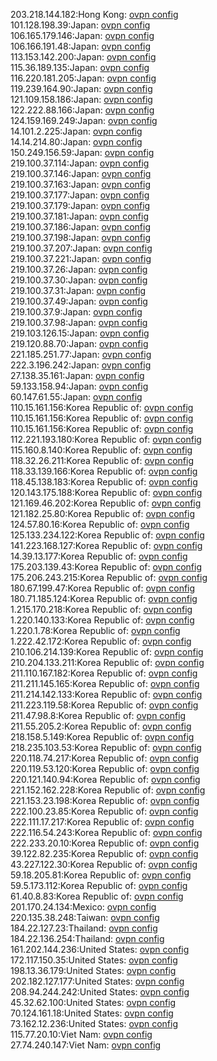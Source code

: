 203.218.144.182:Hong Kong: [ovpn config](vpn/203_218_144_182.ovpn)  
101.128.198.39:Japan: [ovpn config](vpn/101_128_198_39.ovpn)  
106.165.179.146:Japan: [ovpn config](vpn/106_165_179_146.ovpn)  
106.166.191.48:Japan: [ovpn config](vpn/106_166_191_48.ovpn)  
113.153.142.200:Japan: [ovpn config](vpn/113_153_142_200.ovpn)  
115.36.189.135:Japan: [ovpn config](vpn/115_36_189_135.ovpn)  
116.220.181.205:Japan: [ovpn config](vpn/116_220_181_205.ovpn)  
119.239.164.90:Japan: [ovpn config](vpn/119_239_164_90.ovpn)  
121.109.158.186:Japan: [ovpn config](vpn/121_109_158_186.ovpn)  
122.222.88.166:Japan: [ovpn config](vpn/122_222_88_166.ovpn)  
124.159.169.249:Japan: [ovpn config](vpn/124_159_169_249.ovpn)  
14.101.2.225:Japan: [ovpn config](vpn/14_101_2_225.ovpn)  
14.14.214.80:Japan: [ovpn config](vpn/14_14_214_80.ovpn)  
150.249.156.59:Japan: [ovpn config](vpn/150_249_156_59.ovpn)  
219.100.37.114:Japan: [ovpn config](vpn/219_100_37_114.ovpn)  
219.100.37.146:Japan: [ovpn config](vpn/219_100_37_146.ovpn)  
219.100.37.163:Japan: [ovpn config](vpn/219_100_37_163.ovpn)  
219.100.37.177:Japan: [ovpn config](vpn/219_100_37_177.ovpn)  
219.100.37.179:Japan: [ovpn config](vpn/219_100_37_179.ovpn)  
219.100.37.181:Japan: [ovpn config](vpn/219_100_37_181.ovpn)  
219.100.37.186:Japan: [ovpn config](vpn/219_100_37_186.ovpn)  
219.100.37.198:Japan: [ovpn config](vpn/219_100_37_198.ovpn)  
219.100.37.207:Japan: [ovpn config](vpn/219_100_37_207.ovpn)  
219.100.37.221:Japan: [ovpn config](vpn/219_100_37_221.ovpn)  
219.100.37.26:Japan: [ovpn config](vpn/219_100_37_26.ovpn)  
219.100.37.30:Japan: [ovpn config](vpn/219_100_37_30.ovpn)  
219.100.37.31:Japan: [ovpn config](vpn/219_100_37_31.ovpn)  
219.100.37.49:Japan: [ovpn config](vpn/219_100_37_49.ovpn)  
219.100.37.9:Japan: [ovpn config](vpn/219_100_37_9.ovpn)  
219.100.37.98:Japan: [ovpn config](vpn/219_100_37_98.ovpn)  
219.103.126.15:Japan: [ovpn config](vpn/219_103_126_15.ovpn)  
219.120.88.70:Japan: [ovpn config](vpn/219_120_88_70.ovpn)  
221.185.251.77:Japan: [ovpn config](vpn/221_185_251_77.ovpn)  
222.3.196.242:Japan: [ovpn config](vpn/222_3_196_242.ovpn)  
27.138.35.161:Japan: [ovpn config](vpn/27_138_35_161.ovpn)  
59.133.158.94:Japan: [ovpn config](vpn/59_133_158_94.ovpn)  
60.147.61.55:Japan: [ovpn config](vpn/60_147_61_55.ovpn)  
110.15.161.156:Korea Republic of: [ovpn config](vpn/110_15_161_156.ovpn)  
110.15.161.156:Korea Republic of: [ovpn config](vpn/110_15_161_156.ovpn)  
110.15.161.156:Korea Republic of: [ovpn config](vpn/110_15_161_156.ovpn)  
112.221.193.180:Korea Republic of: [ovpn config](vpn/112_221_193_180.ovpn)  
115.160.8.140:Korea Republic of: [ovpn config](vpn/115_160_8_140.ovpn)  
118.32.26.211:Korea Republic of: [ovpn config](vpn/118_32_26_211.ovpn)  
118.33.139.166:Korea Republic of: [ovpn config](vpn/118_33_139_166.ovpn)  
118.45.138.183:Korea Republic of: [ovpn config](vpn/118_45_138_183.ovpn)  
120.143.175.188:Korea Republic of: [ovpn config](vpn/120_143_175_188.ovpn)  
121.169.46.202:Korea Republic of: [ovpn config](vpn/121_169_46_202.ovpn)  
121.182.25.80:Korea Republic of: [ovpn config](vpn/121_182_25_80.ovpn)  
124.57.80.16:Korea Republic of: [ovpn config](vpn/124_57_80_16.ovpn)  
125.133.234.122:Korea Republic of: [ovpn config](vpn/125_133_234_122.ovpn)  
141.223.168.127:Korea Republic of: [ovpn config](vpn/141_223_168_127.ovpn)  
14.39.13.177:Korea Republic of: [ovpn config](vpn/14_39_13_177.ovpn)  
175.203.139.43:Korea Republic of: [ovpn config](vpn/175_203_139_43.ovpn)  
175.206.243.215:Korea Republic of: [ovpn config](vpn/175_206_243_215.ovpn)  
180.67.199.47:Korea Republic of: [ovpn config](vpn/180_67_199_47.ovpn)  
180.71.185.124:Korea Republic of: [ovpn config](vpn/180_71_185_124.ovpn)  
1.215.170.218:Korea Republic of: [ovpn config](vpn/1_215_170_218.ovpn)  
1.220.140.133:Korea Republic of: [ovpn config](vpn/1_220_140_133.ovpn)  
1.220.1.78:Korea Republic of: [ovpn config](vpn/1_220_1_78.ovpn)  
1.222.42.172:Korea Republic of: [ovpn config](vpn/1_222_42_172.ovpn)  
210.106.214.139:Korea Republic of: [ovpn config](vpn/210_106_214_139.ovpn)  
210.204.133.211:Korea Republic of: [ovpn config](vpn/210_204_133_211.ovpn)  
211.110.167.182:Korea Republic of: [ovpn config](vpn/211_110_167_182.ovpn)  
211.211.145.165:Korea Republic of: [ovpn config](vpn/211_211_145_165.ovpn)  
211.214.142.133:Korea Republic of: [ovpn config](vpn/211_214_142_133.ovpn)  
211.223.119.58:Korea Republic of: [ovpn config](vpn/211_223_119_58.ovpn)  
211.47.98.8:Korea Republic of: [ovpn config](vpn/211_47_98_8.ovpn)  
211.55.205.2:Korea Republic of: [ovpn config](vpn/211_55_205_2.ovpn)  
218.158.5.149:Korea Republic of: [ovpn config](vpn/218_158_5_149.ovpn)  
218.235.103.53:Korea Republic of: [ovpn config](vpn/218_235_103_53.ovpn)  
220.118.74.217:Korea Republic of: [ovpn config](vpn/220_118_74_217.ovpn)  
220.119.53.120:Korea Republic of: [ovpn config](vpn/220_119_53_120.ovpn)  
220.121.140.94:Korea Republic of: [ovpn config](vpn/220_121_140_94.ovpn)  
221.152.162.228:Korea Republic of: [ovpn config](vpn/221_152_162_228.ovpn)  
221.153.23.198:Korea Republic of: [ovpn config](vpn/221_153_23_198.ovpn)  
222.100.23.85:Korea Republic of: [ovpn config](vpn/222_100_23_85.ovpn)  
222.111.17.217:Korea Republic of: [ovpn config](vpn/222_111_17_217.ovpn)  
222.116.54.243:Korea Republic of: [ovpn config](vpn/222_116_54_243.ovpn)  
222.233.20.10:Korea Republic of: [ovpn config](vpn/222_233_20_10.ovpn)  
39.122.82.235:Korea Republic of: [ovpn config](vpn/39_122_82_235.ovpn)  
43.227.122.30:Korea Republic of: [ovpn config](vpn/43_227_122_30.ovpn)  
59.18.205.81:Korea Republic of: [ovpn config](vpn/59_18_205_81.ovpn)  
59.5.173.112:Korea Republic of: [ovpn config](vpn/59_5_173_112.ovpn)  
61.40.8.83:Korea Republic of: [ovpn config](vpn/61_40_8_83.ovpn)  
201.170.24.134:Mexico: [ovpn config](vpn/201_170_24_134.ovpn)  
220.135.38.248:Taiwan: [ovpn config](vpn/220_135_38_248.ovpn)  
184.22.127.23:Thailand: [ovpn config](vpn/184_22_127_23.ovpn)  
184.22.136.254:Thailand: [ovpn config](vpn/184_22_136_254.ovpn)  
161.202.144.236:United States: [ovpn config](vpn/161_202_144_236.ovpn)  
172.117.150.35:United States: [ovpn config](vpn/172_117_150_35.ovpn)  
198.13.36.179:United States: [ovpn config](vpn/198_13_36_179.ovpn)  
202.182.127.177:United States: [ovpn config](vpn/202_182_127_177.ovpn)  
208.94.244.242:United States: [ovpn config](vpn/208_94_244_242.ovpn)  
45.32.62.100:United States: [ovpn config](vpn/45_32_62_100.ovpn)  
70.124.161.18:United States: [ovpn config](vpn/70_124_161_18.ovpn)  
73.162.12.236:United States: [ovpn config](vpn/73_162_12_236.ovpn)  
115.77.20.10:Viet Nam: [ovpn config](vpn/115_77_20_10.ovpn)  
27.74.240.147:Viet Nam: [ovpn config](vpn/27_74_240_147.ovpn)  
